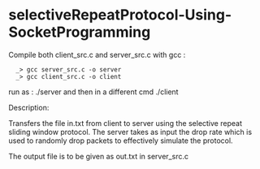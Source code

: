 # selectiveRepeatProtocol-Using-SocketProgramming


Compile both client_src.c and server_src.c with gcc :

      _> gcc server_src.c -o server
      _> gcc client_src.c -o client
      
run as : ./server and then in a different cmd ./client

Description:

Transfers the file in.txt from client to server using the selective repeat sliding window protocol. The server takes as input the drop rate which is used to randomly drop packets to effectively simulate the protocol.

The output file is to be given as out.txt in server_src.c

